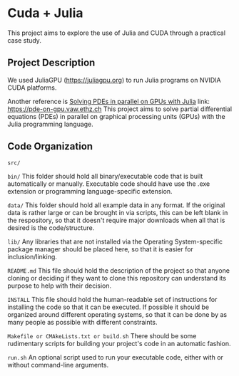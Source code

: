 # Cuda + Julia
This project aims to explore the use of Julia and CUDA through a practical case study.

## Project Description

We used JuliaGPU (https://juliagpu.org) to run Julia programs on NVIDIA CUDA platforms. 

Another reference is [Solving PDEs in parallel on GPUs with Julia](https://pde-on-gpu.vaw.ethz.ch/)
link: https://pde-on-gpu.vaw.ethz.ch
This project aims to solve partial differential equations (PDEs) in parallel on graphical processing units (GPUs) with the Julia programming language.



## Code Organization

```src/```



```bin/```
This folder should hold all binary/executable code that is built automatically or manually. Executable code should have use the .exe extension or programming language-specific extension.

```data/```
This folder should hold all example data in any format. If the original data is rather large or can be brought in via scripts, this can be left blank in the respository, so that it doesn't require major downloads when all that is desired is the code/structure.

```lib/```
Any libraries that are not installed via the Operating System-specific package manager should be placed here, so that it is easier for inclusion/linking.



```README.md```
This file should hold the description of the project so that anyone cloning or deciding if they want to clone this repository can understand its purpose to help with their decision.

```INSTALL```
This file should hold the human-readable set of instructions for installing the code so that it can be executed. If possible it should be organized around different operating systems, so that it can be done by as many people as possible with different constraints.

```Makefile or CMAkeLists.txt or build.sh```
There should be some rudimentary scripts for building your project's code in an automatic fashion.

```run.sh```
An optional script used to run your executable code, either with or without command-line arguments.
